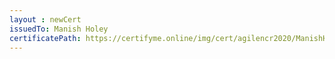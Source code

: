 ```yaml
--- 
layout : newCert 
issuedTo: Manish Holey 
certificatePath: https://certifyme.online/img/cert/agilencr2020/ManishHoley_127f6.png
--- 
```

